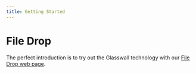 ```yaml
---
title: Getting Started
---
```


# File Drop

The perfect introduction is to try out the Glasswall technology with our [File Drop web page](https://file-drop.co.uk/, "Glasswall Filedrop Page").
